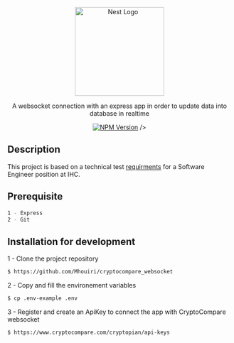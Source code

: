 <p align="center">
  <a href="https://ihcuae.com/" target="blank"><img src="https://logo.clearbit.com/ihcuae.com/" width="200" alt="Nest Logo" /></a>
</p>

[circleci-image]: https://img.shields.io/circleci/build/github/nestjs/nest/master?token=abc123def456
[circleci-url]: https://circleci.com/gh/nestjs/nest

  <p align="center">A websocket connection with an express app in order to update data into database in realtime </p>
    <p align="center">
<a href="https://www.npmjs.com/~nestjscore" target="_blank"><img src="https://img.shields.io/badge/npm-v8.19.1-blue" alt="NPM Version" /></a>
 /></a>
</p>

## Description

This project is based on a technical test 
[requirments](https://github.com/Mhouiri/cryptocompare_websocket/blob/main/docs/SoftwareEngineerTest.pdf) for a Software Engineer position at IHC. 

## Prerequisite

```bash
1 - Express
2 - Git
```

## Installation for development

1 - Clone the project repository
```bash
$ https://github.com/Mhouiri/cryptocompare_websocket
```

2 - Copy and fill the environement variables 
```bash
$ cp .env-example .env
```

3 - Register and create an ApiKey to connect the app with CryptoCompare websocket
```bash
$ https://www.cryptocompare.com/cryptopian/api-keys
```
